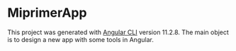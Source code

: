 # MiprimerApp

This project was generated with [Angular CLI](https://github.com/angular/angular-cli) version 11.2.8.
The main object is to design a new app with some tools in Angular.